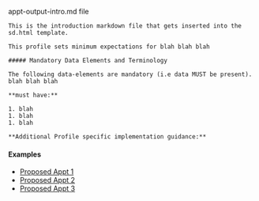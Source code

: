 appt-output-intro.md file

    This is the introduction markdown file that gets inserted into the sd.html template.

    This profile sets minimum expectations for blah blah blah

    ##### Mandatory Data Elements and Terminology

    The following data-elements are mandatory (i.e data MUST be present). blah blah blah

    **must have:**

    1. blah
    1. blah
    1. blah

    **Additional Profile specific implementation guidance:**

#### Examples

- [Proposed Appt 1](Appointment-proposed-appt1.html)
- [Proposed Appt 2](Appointment-proposed-appt2.html)
- [Proposed Appt 3](Appointment-proposed-appt3.html)
